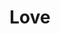 ---
pid: FS380
title: Love
location_transcription: Brown St
zipcode: 
outside_phl: 
neighborhood: 
age: '10'
age_range: 6-13
instagram: 
image_file_name: FS_380.jpg
proposal_transcription: Heart with wings and halo
topic: Love
topic_summary: '0'
type: Other No Form
keywords_other: Love, heart
credit: Lakiyah
image_labels: 
twitter: 
facebook: 
permalink: "/monuments/fs380/"
layout: item-page
---